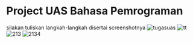 # Project UAS Bahasa Pemrograman
silakan tuliskan langkah-langkah disertai screenshotnya
![tugasuas](https://user-images.githubusercontent.com/58816618/72234132-1f38c180-35fe-11ea-8d1a-ec6f4a3e860b.JPG)
![tt](https://user-images.githubusercontent.com/58816618/72234344-23191380-35ff-11ea-993b-28969caa556d.JPG)
![213](https://user-images.githubusercontent.com/58816618/72234350-2a402180-35ff-11ea-9a19-9895dbd7a253.JPG)
![2134](https://user-images.githubusercontent.com/58816618/72234353-2f9d6c00-35ff-11ea-926a-1c981c3ceef0.JPG)
